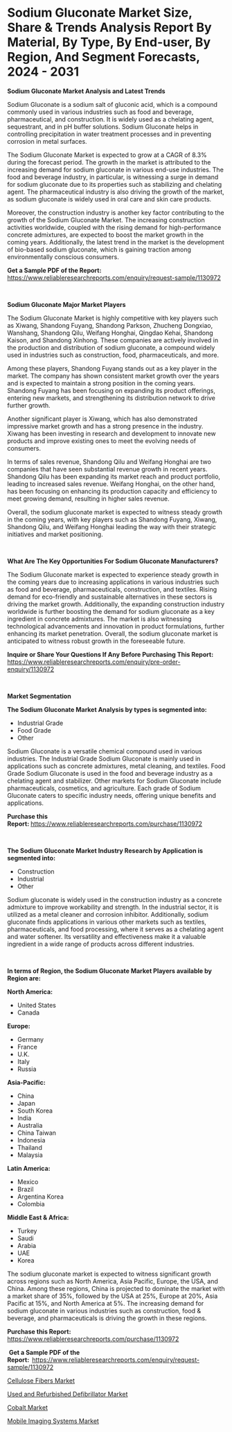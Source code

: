 <p><h1>Sodium Gluconate Market Size, Share & Trends Analysis Report By Material, By Type, By End-user, By Region, And Segment Forecasts, 2024 - 2031</h1></p><p><strong>Sodium Gluconate Market Analysis and Latest Trends</strong></p>
<p><p>Sodium Gluconate is a sodium salt of gluconic acid, which is a compound commonly used in various industries such as food and beverage, pharmaceutical, and construction. It is widely used as a chelating agent, sequestrant, and in pH buffer solutions. Sodium Gluconate helps in controlling precipitation in water treatment processes and in preventing corrosion in metal surfaces.</p><p>The Sodium Gluconate Market is expected to grow at a CAGR of 8.3% during the forecast period. The growth in the market is attributed to the increasing demand for sodium gluconate in various end-use industries. The food and beverage industry, in particular, is witnessing a surge in demand for sodium gluconate due to its properties such as stabilizing and chelating agent. The pharmaceutical industry is also driving the growth of the market, as sodium gluconate is widely used in oral care and skin care products.</p><p>Moreover, the construction industry is another key factor contributing to the growth of the Sodium Gluconate Market. The increasing construction activities worldwide, coupled with the rising demand for high-performance concrete admixtures, are expected to boost the market growth in the coming years. Additionally, the latest trend in the market is the development of bio-based sodium gluconate, which is gaining traction among environmentally conscious consumers.</p></p>
<p><strong>Get a Sample PDF of the Report:&nbsp;</strong> <a href="https://www.reliableresearchreports.com/enquiry/request-sample/1130972">https://www.reliableresearchreports.com/enquiry/request-sample/1130972</a></p>
<p>&nbsp;</p>
<p><strong>Sodium Gluconate Major Market Players</strong></p>
<p><p>The Sodium Gluconate Market is highly competitive with key players such as Xiwang, Shandong Fuyang, Shandong Parkson, Zhucheng Dongxiao, Wanshang, Shandong Qilu, Weifang Honghai, Qingdao Kehai, Shandong Kaison, and Shandong Xinhong. These companies are actively involved in the production and distribution of sodium gluconate, a compound widely used in industries such as construction, food, pharmaceuticals, and more.</p><p>Among these players, Shandong Fuyang stands out as a key player in the market. The company has shown consistent market growth over the years and is expected to maintain a strong position in the coming years. Shandong Fuyang has been focusing on expanding its product offerings, entering new markets, and strengthening its distribution network to drive further growth.</p><p>Another significant player is Xiwang, which has also demonstrated impressive market growth and has a strong presence in the industry. Xiwang has been investing in research and development to innovate new products and improve existing ones to meet the evolving needs of consumers.</p><p>In terms of sales revenue, Shandong Qilu and Weifang Honghai are two companies that have seen substantial revenue growth in recent years. Shandong Qilu has been expanding its market reach and product portfolio, leading to increased sales revenue. Weifang Honghai, on the other hand, has been focusing on enhancing its production capacity and efficiency to meet growing demand, resulting in higher sales revenue.</p><p>Overall, the sodium gluconate market is expected to witness steady growth in the coming years, with key players such as Shandong Fuyang, Xiwang, Shandong Qilu, and Weifang Honghai leading the way with their strategic initiatives and market positioning.</p></p>
<p>&nbsp;</p>
<p><strong>What Are The Key Opportunities For Sodium Gluconate Manufacturers?</strong></p>
<p><p>The Sodium Gluconate market is expected to experience steady growth in the coming years due to increasing applications in various industries such as food and beverage, pharmaceuticals, construction, and textiles. Rising demand for eco-friendly and sustainable alternatives in these sectors is driving the market growth. Additionally, the expanding construction industry worldwide is further boosting the demand for sodium gluconate as a key ingredient in concrete admixtures. The market is also witnessing technological advancements and innovation in product formulations, further enhancing its market penetration. Overall, the sodium gluconate market is anticipated to witness robust growth in the foreseeable future.</p></p>
<p><strong>Inquire or Share Your Questions If Any Before Purchasing This Report:</strong> <a href="https://www.reliableresearchreports.com/enquiry/pre-order-enquiry/1130972">https://www.reliableresearchreports.com/enquiry/pre-order-enquiry/1130972</a></p>
<p>&nbsp;</p>
<p><strong>Market Segmentation</strong></p>
<p><strong>The Sodium Gluconate Market Analysis by types is segmented into:</strong></p>
<p><ul><li>Industrial Grade</li><li>Food Grade</li><li>Other</li></ul></p>
<p><p>Sodium Gluconate is a versatile chemical compound used in various industries. The Industrial Grade Sodium Gluconate is mainly used in applications such as concrete admixtures, metal cleaning, and textiles. Food Grade Sodium Gluconate is used in the food and beverage industry as a chelating agent and stabilizer. Other markets for Sodium Gluconate include pharmaceuticals, cosmetics, and agriculture. Each grade of Sodium Gluconate caters to specific industry needs, offering unique benefits and applications.</p></p>
<p><strong>Purchase this Report:&nbsp;</strong><a href="https://www.reliableresearchreports.com/purchase/1130972">https://www.reliableresearchreports.com/purchase/1130972</a></p>
<p>&nbsp;</p>
<p><strong>The Sodium Gluconate Market Industry Research by Application is segmented into:</strong></p>
<p><ul><li>Construction</li><li>Industrial</li><li>Other</li></ul></p>
<p><p>Sodium gluconate is widely used in the construction industry as a concrete admixture to improve workability and strength. In the industrial sector, it is utilized as a metal cleaner and corrosion inhibitor. Additionally, sodium gluconate finds applications in various other markets such as textiles, pharmaceuticals, and food processing, where it serves as a chelating agent and water softener. Its versatility and effectiveness make it a valuable ingredient in a wide range of products across different industries.</p></p>
<p>&nbsp;</p>
<p><strong>In terms of Region, the Sodium Gluconate Market Players available by Region are:</strong></p>
<p>
    <p> <strong> North America: </strong>
        <ul>
            <li>United States</li>
            <li>Canada</li>
        </ul>
        </p> 
    <p> <strong> Europe: </strong>
        <ul>
            <li>Germany</li>
            <li>France</li>
            <li>U.K.</li>
            <li>Italy</li>
            <li>Russia</li>
        </ul>
        </p> 
    <p> <strong> Asia-Pacific: </strong>
        <ul>
            <li>China</li>
            <li>Japan</li>
            <li>South Korea</li>
            <li>India</li>
            <li>Australia</li>
            <li>China Taiwan</li>
            <li>Indonesia</li>
            <li>Thailand</li>
            <li>Malaysia</li>
        </ul>
        </p> 
    <p> <strong> Latin America: </strong>
        <ul>
            <li>Mexico</li>
            <li>Brazil</li>
            <li>Argentina Korea</li>
            <li>Colombia</li>
        </ul>
        </p> 
    <p> <strong> Middle East & Africa: </strong>
        <ul>
            <li>Turkey</li>
            <li>Saudi</li>
            <li>Arabia</li>
            <li>UAE</li>
            <li>Korea</li>
        </ul>
    </p>
    </p>
<p><p>The sodium gluconate market is expected to witness significant growth across regions such as North America, Asia Pacific, Europe, the USA, and China. Among these regions, China is projected to dominate the market with a market share of 35%, followed by the USA at 25%, Europe at 20%, Asia Pacific at 15%, and North America at 5%. The increasing demand for sodium gluconate in various industries such as construction, food & beverage, and pharmaceuticals is driving the growth in these regions.</p></p>
<p><strong>Purchase this Report: </strong><a href="https://www.reliableresearchreports.com/purchase/1130972">https://www.reliableresearchreports.com/purchase/1130972</a></p>
<p>&nbsp;<strong>Get a Sample PDF of the Report:&nbsp;&nbsp;</strong><a href="https://www.reliableresearchreports.com/enquiry/request-sample/1130972">https://www.reliableresearchreports.com/enquiry/request-sample/1130972</a></p>
<p><strong></strong></p>
<p><p><a href="https://github.com/johnbach50/Market-Research-Report-List-2/blob/main/cellulose-fibers-market.md">Cellulose Fibers Market</a></p><p><a href="https://issuu.com/reportprime-2/docs/used-and-refurbished-defibrillator-market-size-203">Used and Refurbished Defibrillator Market</a></p><p><a href="https://github.com/pjcfca/Market-Research-Report-List-1/blob/main/cobalt-market.md">Cobalt Market</a></p><p><a href="https://issuu.com/reportprime-2/docs/mobile-imaging-systems-market-size-2030.pptx">Mobile Imaging Systems Market</a></p></p>